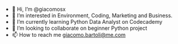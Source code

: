 - 👋 Hi, I’m @giacomosx
- 👀 I’m interested in Environment, Coding, Marketing and Business.
- 🌱 I’m currently learning Python Data Analyst on Codecademy
- 💞️ I’m looking to collaborate on beginner Python project
- 📫 How to reach me giacomo.bartoli@me.com

<!---
giacomosx/giacomosx is a ✨ special ✨ repository because its `README.md` (this file) appears on your GitHub profile.
You can click the Preview link to take a look at your changes.
--->
